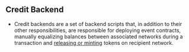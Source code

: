 ## Credit Backend

- Credit backends are a set of backend scripts that, in addition to their other responsibilities, are responsible for deploying event contracts, manually equalizing balances between associated networks during a transaction and [releasing or minting](./Operations.md#operational-differences-between-alien-tokens-and-native-tokens-in-EVERSCALE) tokens on recipient network.
